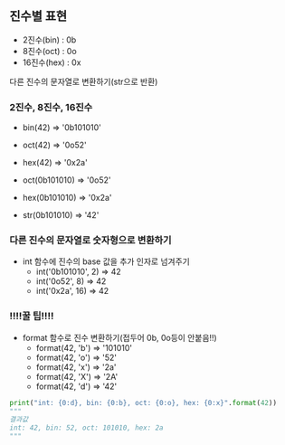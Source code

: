 ## 진수별 표현
- 2진수(bin) : 0b
- 8진수(oct) : 0o
- 16진수(hex) : 0x

다른 진수의 문자열로 변환하기(str으로 반환)
### 2진수, 8진수, 16진수
  - bin(42)
      => '0b101010'
  - oct(42)
    => '0o52'
  - hex(42)
    => '0x2a'
    
  - oct(0b101010)
    => '0o52'
  - hex(0b101010)
    => '0x2a'
  - str(0b101010)
    => '42'
   
### 다른 진수의 문자열로 숫자형으로 변환하기
- int 함수에 진수의 base 값을 추가 인자로 넘겨주기
  - int('0b101010', 2)
    => 42
  - int('0o52', 8)
    => 42
  - int('0x2a', 16)
    => 42
    
### !!!!꿀 팁!!!!
- format 함수로 진수 변환하기(접두어 0b, 0o등이 안붙음!!)
  - format(42, 'b')
     => '101010'
  - format(42, 'o')
     => '52'
  - format(42, 'x')
     => '2a'
  - format(42, 'X')
     => '2A'
  - format(42, 'd')
      => '42'
```python
print("int: {0:d}, bin: {0:b}, oct: {0:o}, hex: {0:x}".format(42))
"""
결과값
int: 42, bin: 52, oct: 101010, hex: 2a
"""
```
